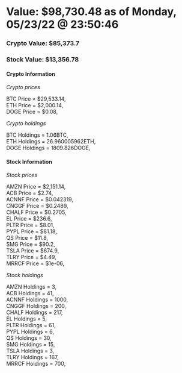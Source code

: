 # Value: $98,730.48 as of Monday, 05/23/22 @ 23:50:46 

### Crypto Value: $85,373.7

### Stock Value: $13,356.78

#### Crypto Information 
*Crypto prices* 

BTC Price = $29,533.14,  
ETH Price = $2,000.14,  
DOGE Price = $0.08,  


*Crypto holdings* 

BTC Holdings = 1.06BTC,  
ETH Holdings = 26.960005962ETH,  
DOGE Holdings = 1809.826DOGE,  


#### Stock Information 

*Stock prices* 

AMZN Price = $2,151.14,  
ACB Price = $2.74,  
ACNNF Price = $0.042319,  
CNGGF Price = $0.2489,  
CHALF Price = $0.2705,  
EL Price = $236.6,  
PLTR Price = $8.01,  
PYPL Price = $81.18,  
QS Price = $11.8,  
SMG Price = $90.2,  
TSLA Price = $674.9,  
TLRY Price = $4.49,  
MRRCF Price = $1e-06,  


*Stock holdings* 

AMZN Holdings = 3,  
ACB Holdings = 41,  
ACNNF Holdings = 1000,  
CNGGF Holdings = 200,  
CHALF Holdings = 217,  
EL Holdings = 5,  
PLTR Holdings = 61,  
PYPL Holdings = 6,  
QS Holdings = 30,  
SMG Holdings = 15,  
TSLA Holdings = 3,  
TLRY Holdings = 167,  
MRRCF Holdings = 700,  


